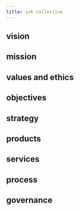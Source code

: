 ```yaml
---
title: ixk collective
---
```


## vision

## mission

## values and ethics

## objectives

## strategy

## products

## services

## process

## governance


